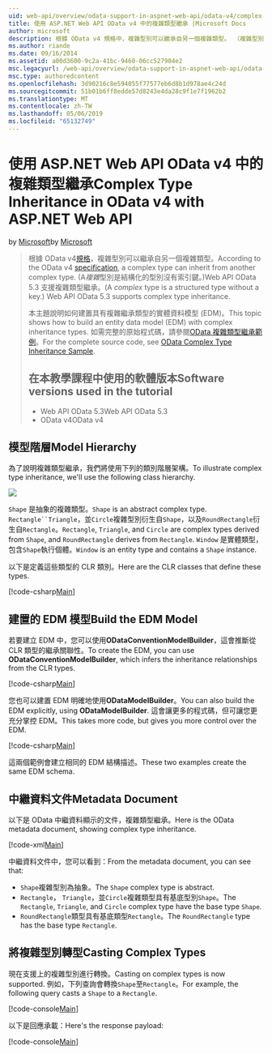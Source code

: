 ```yaml
---
uid: web-api/overview/odata-support-in-aspnet-web-api/odata-v4/complex-type-inheritance-in-odata-v4
title: 使用 ASP.NET Web API OData v4 中的複雜類型繼承 |Microsoft Docs
author: microsoft
description: 根據 OData v4 規格中，複雜型別可以繼承自另一個複雜類型。 （複雜型別是結構化的型別沒有索引鍵）。Web API...
ms.author: riande
ms.date: 09/16/2014
ms.assetid: a00d3600-9c2a-41bc-9460-06cc527904e2
msc.legacyurl: /web-api/overview/odata-support-in-aspnet-web-api/odata-v4/complex-type-inheritance-in-odata-v4
msc.type: authoredcontent
ms.openlocfilehash: 3d90216c8e594055f77577eb6d8b1d978ae4c24d
ms.sourcegitcommit: 51b01b6ff8edde57d8243e4da28c9f1e7f1962b2
ms.translationtype: MT
ms.contentlocale: zh-TW
ms.lasthandoff: 05/06/2019
ms.locfileid: "65132749"
---
```

# <a name="complex-type-inheritance-in-odata-v4-with-aspnet-web-api"></a><span data-ttu-id="bb65a-104">使用 ASP.NET Web API OData v4 中的複雜類型繼承</span><span class="sxs-lookup"><span data-stu-id="bb65a-104">Complex Type Inheritance in OData v4 with ASP.NET Web API</span></span>

<span data-ttu-id="bb65a-105">by [Microsoft](https://github.com/microsoft)</span><span class="sxs-lookup"><span data-stu-id="bb65a-105">by [Microsoft](https://github.com/microsoft)</span></span>

> <span data-ttu-id="bb65a-106">根據 OData v4[規格](http://www.odata.org/documentation/odata-version-4-0/)，複雜型別可以繼承自另一個複雜類型。</span><span class="sxs-lookup"><span data-stu-id="bb65a-106">According to the OData v4 [specification](http://www.odata.org/documentation/odata-version-4-0/), a complex type can inherit from another complex type.</span></span> <span data-ttu-id="bb65a-107">(A*複雜*型別是結構化的型別沒有索引鍵。)Web API OData 5.3 支援複雜類型繼承。</span><span class="sxs-lookup"><span data-stu-id="bb65a-107">(A *complex* type is a structured type without a key.) Web API OData 5.3 supports complex type inheritance.</span></span>
> 
> <span data-ttu-id="bb65a-108">本主題說明如何建置具有複雜繼承類型的實體資料模型 (EDM)。</span><span class="sxs-lookup"><span data-stu-id="bb65a-108">This topic shows how to build an entity data model (EDM) with complex inheritance types.</span></span> <span data-ttu-id="bb65a-109">如需完整的原始程式碼，請參閱[OData 複雜類型繼承範例](http://aspnet.codeplex.com/sourcecontrol/latest#Samples/WebApi/OData/v4/ODataComplexTypeInheritanceSample/ReadMe.txt)。</span><span class="sxs-lookup"><span data-stu-id="bb65a-109">For the complete source code, see [OData Complex Type Inheritance Sample](http://aspnet.codeplex.com/sourcecontrol/latest#Samples/WebApi/OData/v4/ODataComplexTypeInheritanceSample/ReadMe.txt).</span></span>
> 
> ## <a name="software-versions-used-in-the-tutorial"></a><span data-ttu-id="bb65a-110">在本教學課程中使用的軟體版本</span><span class="sxs-lookup"><span data-stu-id="bb65a-110">Software versions used in the tutorial</span></span>
> 
> 
> - <span data-ttu-id="bb65a-111">Web API OData 5.3</span><span class="sxs-lookup"><span data-stu-id="bb65a-111">Web API OData 5.3</span></span>
> - <span data-ttu-id="bb65a-112">OData v4</span><span class="sxs-lookup"><span data-stu-id="bb65a-112">OData v4</span></span>

## <a name="model-hierarchy"></a><span data-ttu-id="bb65a-113">模型階層</span><span class="sxs-lookup"><span data-stu-id="bb65a-113">Model Hierarchy</span></span>

<span data-ttu-id="bb65a-114">為了說明複雜類型繼承，我們將使用下列的類別階層架構。</span><span class="sxs-lookup"><span data-stu-id="bb65a-114">To illustrate complex type inheritance, we'll use the following class hierarchy.</span></span>

![](complex-type-inheritance-in-odata-v4/_static/image1.png)

<span data-ttu-id="bb65a-115">`Shape` 是抽象的複雜類型。</span><span class="sxs-lookup"><span data-stu-id="bb65a-115">`Shape` is an abstract complex type.</span></span> <span data-ttu-id="bb65a-116">`Rectangle``Triangle`，並`Circle`複雜型別衍生自`Shape`，以及`RoundRectangle`衍生自`Rectangle`。</span><span class="sxs-lookup"><span data-stu-id="bb65a-116">`Rectangle`, `Triangle`, and `Circle` are complex types derived from `Shape`, and `RoundRectangle` derives from `Rectangle`.</span></span> <span data-ttu-id="bb65a-117">`Window` 是實體類型，包含`Shape`執行個體。</span><span class="sxs-lookup"><span data-stu-id="bb65a-117">`Window` is an entity type and contains a `Shape` instance.</span></span>

<span data-ttu-id="bb65a-118">以下是定義這些類型的 CLR 類別。</span><span class="sxs-lookup"><span data-stu-id="bb65a-118">Here are the CLR classes that define these types.</span></span>

[!code-csharp[Main](complex-type-inheritance-in-odata-v4/samples/sample1.cs)]

## <a name="build-the-edm-model"></a><span data-ttu-id="bb65a-119">建置的 EDM 模型</span><span class="sxs-lookup"><span data-stu-id="bb65a-119">Build the EDM Model</span></span>

<span data-ttu-id="bb65a-120">若要建立 EDM 中，您可以使用**ODataConventionModelBuilder**，這會推斷從 CLR 類型的繼承關聯性。</span><span class="sxs-lookup"><span data-stu-id="bb65a-120">To create the EDM, you can use **ODataConventionModelBuilder**, which infers the inheritance relationships from the CLR types.</span></span>

[!code-csharp[Main](complex-type-inheritance-in-odata-v4/samples/sample2.cs)]

<span data-ttu-id="bb65a-121">您也可以建置 EDM 明確地使用**ODataModelBuilder**。</span><span class="sxs-lookup"><span data-stu-id="bb65a-121">You can also build the EDM explicitly, using **ODataModelBuilder**.</span></span> <span data-ttu-id="bb65a-122">這會讓更多的程式碼，但可讓您更充分掌控 EDM。</span><span class="sxs-lookup"><span data-stu-id="bb65a-122">This takes more code, but gives you more control over the EDM.</span></span>

[!code-csharp[Main](complex-type-inheritance-in-odata-v4/samples/sample3.cs)]

<span data-ttu-id="bb65a-123">這兩個範例會建立相同的 EDM 結構描述。</span><span class="sxs-lookup"><span data-stu-id="bb65a-123">These two examples create the same EDM schema.</span></span>

## <a name="metadata-document"></a><span data-ttu-id="bb65a-124">中繼資料文件</span><span class="sxs-lookup"><span data-stu-id="bb65a-124">Metadata Document</span></span>

<span data-ttu-id="bb65a-125">以下是 OData 中繼資料顯示的文件，複雜類型繼承。</span><span class="sxs-lookup"><span data-stu-id="bb65a-125">Here is the OData metadata document, showing complex type inheritance.</span></span>

[!code-xml[Main](complex-type-inheritance-in-odata-v4/samples/sample4.xml?highlight=13,17,25,30)]

<span data-ttu-id="bb65a-126">中繼資料文件中，您可以看到：</span><span class="sxs-lookup"><span data-stu-id="bb65a-126">From the metadata document, you can see that:</span></span>

- <span data-ttu-id="bb65a-127">`Shape`複雜型別為抽象。</span><span class="sxs-lookup"><span data-stu-id="bb65a-127">The `Shape` complex type is abstract.</span></span>
- <span data-ttu-id="bb65a-128">`Rectangle`， `Triangle`，並`Circle`複雜類型具有基底型別`Shape`。</span><span class="sxs-lookup"><span data-stu-id="bb65a-128">The `Rectangle`, `Triangle`, and `Circle` complex type have the base type `Shape`.</span></span>
- <span data-ttu-id="bb65a-129">`RoundRectangle`類型具有基底類型`Rectangle`。</span><span class="sxs-lookup"><span data-stu-id="bb65a-129">The `RoundRectangle` type has the base type `Rectangle`.</span></span>

## <a name="casting-complex-types"></a><span data-ttu-id="bb65a-130">將複雜型別轉型</span><span class="sxs-lookup"><span data-stu-id="bb65a-130">Casting Complex Types</span></span>

<span data-ttu-id="bb65a-131">現在支援上的複雜型別進行轉換。</span><span class="sxs-lookup"><span data-stu-id="bb65a-131">Casting on complex types is now supported.</span></span> <span data-ttu-id="bb65a-132">例如，下列查詢會轉換`Shape`至`Rectangle`。</span><span class="sxs-lookup"><span data-stu-id="bb65a-132">For example, the following query casts a `Shape` to a `Rectangle`.</span></span>

[!code-console[Main](complex-type-inheritance-in-odata-v4/samples/sample5.cmd)]

<span data-ttu-id="bb65a-133">以下是回應承載：</span><span class="sxs-lookup"><span data-stu-id="bb65a-133">Here's the response payload:</span></span>

[!code-console[Main](complex-type-inheritance-in-odata-v4/samples/sample6.cmd)]
